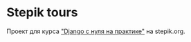 # Stepik tours
Проект для курса ["Django с нуля на практике"](https://academy.stepik.org/django) на stepik.org.
